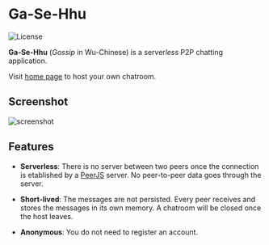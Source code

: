 # Ga-Se-Hhu

![License](https://img.shields.io/github/license/GaSeHhu/GaSeHhu)

**Ga-Se-Hhu** (*Gossip* in Wu-Chinese) is a server*less* P2P chatting application.

Visit [home page](https://gasehhu.github.io/) to host your own chatroom.

## Screenshot

![screenshot](../assets/screenshot-chatroom.png?raw=true)

## Features

- **Serverless**:
  There is no server between two peers once the connection is etablished by a [PeerJS][1] server. No peer-to-peer data goes through the server.

- **Short-lived**:
  The messages are not persisted. Every peer receives and stores the messages in its own memory. A chatroom will be closed once the host leaves.

- **Anonymous**:
  You do not need to register an account.

[1]: https://peerjs.com
